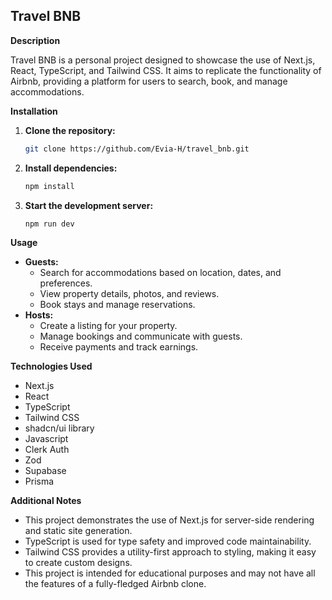 ## Travel BNB

**Description**

Travel BNB is a personal project designed to showcase the use of Next.js, React, TypeScript, and Tailwind CSS. It aims to replicate the functionality of Airbnb, providing a platform for users to search, book, and manage accommodations.

**Installation**

1. **Clone the repository:**
   ```bash
   git clone https://github.com/Evia-H/travel_bnb.git
   ```
2. **Install dependencies:**
   ```bash
   npm install
   ```
3. **Start the development server:**
   ```bash
   npm run dev
   ```

**Usage**

- **Guests:**
  - Search for accommodations based on location, dates, and preferences.
  - View property details, photos, and reviews.
  - Book stays and manage reservations.
- **Hosts:**
  - Create a listing for your property.
  - Manage bookings and communicate with guests.
  - Receive payments and track earnings.

**Technologies Used**

- Next.js
- React
- TypeScript
- Tailwind CSS
- shadcn/ui library
- Javascript
- Clerk Auth
- Zod
- Supabase
- Prisma

**Additional Notes**

- This project demonstrates the use of Next.js for server-side rendering and static site generation.
- TypeScript is used for type safety and improved code maintainability.
- Tailwind CSS provides a utility-first approach to styling, making it easy to create custom designs.
- This project is intended for educational purposes and may not have all the features of a fully-fledged Airbnb clone.
